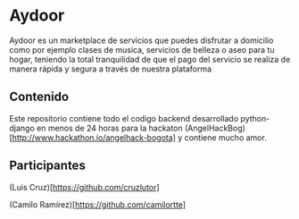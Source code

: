 # Aydoor

Aydoor es un marketplace de servicios que puedes disfrutar a domicilio como por ejemplo clases de musica, servicios de belleza o aseo para tu hogar, teniendo la total tranquilidad de que el pago del servicio se realiza de manera rápida y segura a través de nuestra plataforma

## Contenido

Este repositorio contiene todo el codigo backend desarrollado python-django en menos de 24 horas para la hackaton (AngelHackBog)[http://www.hackathon.io/angelhack-bogota] y contiene mucho amor.

## Participantes

(Luis Cruz)[https://github.com/cruzlutor]

(Camilo Ramírez)[https://github.com/camilortte]

